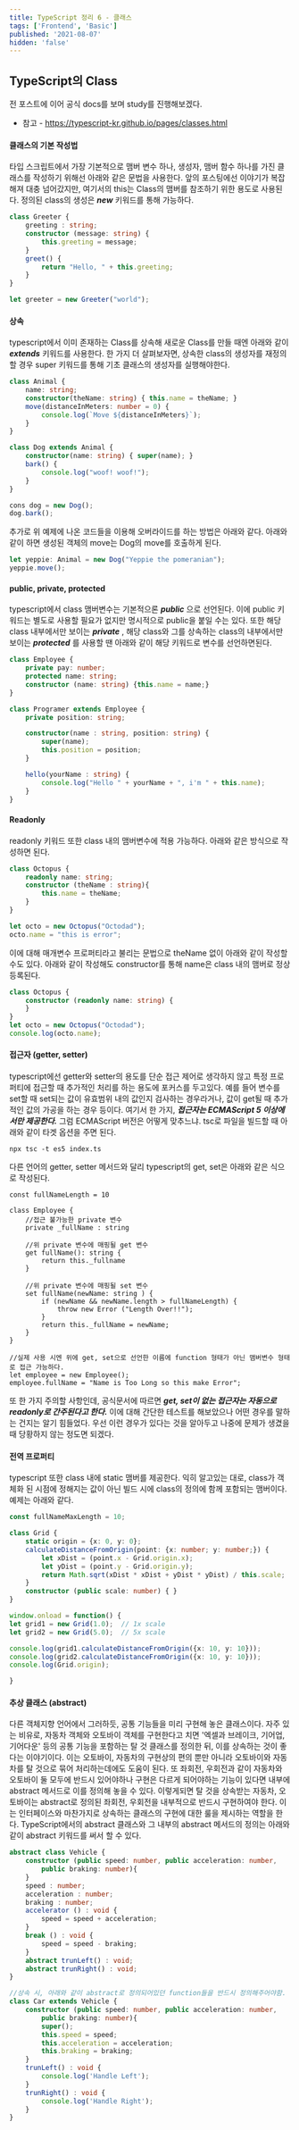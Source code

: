 ```yaml
---
title: TypeScript 정리 6 - 클래스
tags: ['Frontend', 'Basic']
published: '2021-08-07'
hidden: 'false'
---
```

## TypeScript의 Class
전 포스트에 이어 공식 docs를 보며 study를 진행해보겠다.
+ 참고 - https://typescript-kr.github.io/pages/classes.html

#### 클래스의 기본 작성법
타입 스크립트에서 가장 기본적으로 맴버 변수 하나, 생성자, 맴버 함수 하나를 가진 클래스를 작성하기 위해선 아래와 같은 문법을 사용한다. 앞의 포스팅에선 이야기가 복잡해져 대충 넘어갔지만, 여기서의 this는 Class의 맴버를 참조하기 위한 용도로 사용된다. 정의된 class의 생성은 ***new*** 키워드를 통해 가능하다.
```typescript
class Greeter {
	greeting : string;
	constructor (message: string) {
		this.greeting = message;
	}
	greet() {
		return "Hello, " + this.greeting;
	}
}

let greeter = new Greeter("world");
```

#### 상속
typescript에서 이미 존재하는 Class를 상속해 새로운 Class를 만들 때엔 아래와 같이 ***extends*** 키워드를 사용한다. 한 가지 더 살펴보자면, 상속한 class의 생성자를 재정의할 경우 super 키워드를 통해 기초 클래스의 생성자를 실행해야한다.
```typescript
class Animal {
	name: string;
	constructor(theName: string) { this.name = theName; }
	move(distanceInMeters: number = 0) {
		console.log(`Move ${distanceInMeters}`);
	}
}

class Dog extends Animal {
	constructor(name: string) { super(name); }
	bark() {
		console.log("woof! woof!");
	}
}

cons dog = new Dog();
dog.bark();
```
추가로 위 예제에 나온 코드들을 이용해 오버라이드를 하는 방법은 아래와 같다. 아래와 같이 하면 생성된 객체의 move는 Dog의 move를 호출하게 된다.
```typescript
let yeppie: Animal = new Dog("Yeppie the pomeranian");
yeppie.move();
```

#### public, private, protected
typescript에서 class 맴버변수는 기본적으론 ***public*** 으로 선언된다. 이에 public 키워드는 별도로 사용할 필요가 없지만 명시적으로 public을 붙일 수는 있다. 또한 해당 class 내부에서만 보이는 ***private*** , 해당 class와 그를 상속하는 class의 내부에서만 보이는 ***protected*** 를 사용할 땐 아래와 같이 해당 키워드로 변수를 선언하면된다.
```typeScript
class Employee {
	private pay: number;
	protected name: string;
	constructor (name: string) {this.name = name;}
}

class Programer extends Employee {
	private position: string;

	constructor(name : string, position: string) {
		super(name);
		this.position = position;
	}

	hello(yourName : string) {
		console.log("Hello " + yourName + ", i'm " + this.name);
	}
}
```

#### Readonly
readonly 키워드 또한 class 내의 맴버변수에 적용 가능하다. 아래와 같은 방식으로 작성하면 된다.
```typescript
class Octopus {
	readonly name: string;
	constructor (theName : string){
		this.name = theName;
	}
}

let octo = new Octopus("Octodad");
octo.name = "this is error";
```
이에 대해 매개변수 프로퍼티라고 불리는 문법으로 theName 없이 아래와 같이 작성할 수도 있다. 아래와 같이 작성해도 constructor를 통해 name은 class 내의 맴버로 정상등록된다.
```typescript
class Octopus {
	constructor (readonly name: string) {
	}
}
let octo = new Octopus("Octodad");
console.log(octo.name);
```

#### 접근자 (getter, setter)
typescript에선 getter와 setter의 용도를 단순 접근 제어로 생각하지 않고 특정 프로퍼티에 접근할 때 추가적인 처리를 하는 용도에 포커스를 두고있다. 예를 들어 변수를 set할 때 set되는 값이 유효범위 내의 값인지 검사하는 경우라거나, 값이 get될 때 추가적인 값의 가공을 하는 경우 등이다. 여기서 한 가지, ***접근자는 ECMAScript 5 이상에서만 제공한다.*** 그럼 ECMAScript 버전은 어떻게 맞추느냐. tsc로 파일을 빌드할 때 아래와 같이 타겟 옵션을 주면 된다.
```
npx tsc -t es5 index.ts
```
다른 언어의 getter, setter 메서드와 달리 typescript의 get, set은 아래와 같은 식으로 작성된다.
```
const fullNameLength = 10

class Employee {
	//접근 불가능한 private 변수
	private _fullName : string

	//위 private 변수에 매핑될 get 변수
	get fullName(): string {
		return this._fullname
	}

	//위 private 변수에 매핑될 set 변수
	set fullName(newName: string ) {
		if (newName && newName.length > fullNameLength) {
			throw new Error ("Length Over!!");
		}
		return this._fullName = newName;
	}
}

//실제 사용 시엔 위에 get, set으로 선언한 이름에 function 형태가 아닌 맴버변수 형태로 접근 가능하다.
let employee = new Employee();
employee.fullName = "Name is Too Long so this make Error";
```
또 한 가지 주의할 사항인데, 공식문서에 따르면 ***get, set이 없는 접근자는 자동으로 readonly로 간주된다고 한다.*** 이에 대해 간단한 테스트를 해보았으나 어떤 경우를 말하는 건지는 알기 힘들었다. 우선 이런 경우가 있다는 것을 알아두고 나중에 문제가 생겼을 때 당황하지 않는 정도면 되겠다.

#### 전역 프로퍼티
typescript 또한 class 내에 static 맴버를 제공한다. 익히 알고있는 대로, class가 객체화 된 시점에 정해지는 값이 아닌 빌드 시에 class의 정의에 함께 포함되는 맴버이다. 예제는 아래와 같다.
```typescript
const fullNameMaxLength = 10;

class Grid {
    static origin = {x: 0, y: 0};
    calculateDistanceFromOrigin(point: {x: number; y: number;}) {
        let xDist = (point.x - Grid.origin.x);
        let yDist = (point.y - Grid.origin.y);
        return Math.sqrt(xDist * xDist + yDist * yDist) / this.scale;
    }
    constructor (public scale: number) { }
}

window.onload = function() {
let grid1 = new Grid(1.0);  // 1x scale
let grid2 = new Grid(5.0);  // 5x scale

console.log(grid1.calculateDistanceFromOrigin({x: 10, y: 10}));
console.log(grid2.calculateDistanceFromOrigin({x: 10, y: 10}));
console.log(Grid.origin);

}
```

#### 추상 클래스 (abstract)
다른 객체지향 언어에서 그러하듯, 공통 기능들을 미리 구현해 놓은 클래스이다. 자주 있는 비유로, 자동차 객체와 오토바이 객체를 구현한다고 치면 '엑셀과 브레이크, 기어업, 기어다운' 등의 공통 기능을 포함하는 탈 것 클래스를 정의한 뒤, 이를 상속하는 것이 좋다는 이야기이다. 이는 오토바이, 자동차의 구현상의 편의 뿐만 아니라 오토바이와 자동차를 탈 것으로 묶어 처리하는데에도 도움이 된다. 또 좌회전, 우회전과 같이 자동차와 오토바이 둘 모두에 반드시 있어야하나 구현은 다르게 되어야하는 기능이 있다면 내부에 abstract 메서드로 이를 정의해 놓을 수 있다. 이렇게되면 탈 것을 상속받는 자동차, 오토바이는 abstract로 정의된 좌회전, 우회전을 내부적으로 반드시 구현하여야 한다. 이는 인터페이스와 마찬가지로 상속하는 클래스의 구현에 대한 룰을 제시하는 역할을 한다. TypeScript에서의 abstract 클래스와 그 내부의 abstract 메서드의 정의는 아래와 같이 abstract 키워드를 써서 할 수 있다.
```typescript
abstract class Vehicle {
	constructor (public speed: number, public acceleration: number, 
		public braking: number){	
	}
	speed : number;
	acceleration : number;
	braking : number;
	accelerator () : void {
		speed = speed + acceleration;
	}
	break () : void {
		speed = speed - braking;
	}
	abstract trunLeft() : void;
	abstract trunRight() : void;
}

//상속 시, 아래와 같이 abstract로 정의되어있던 function들을 반드시 정의해주어야함.
class Car extends Vehicle {
	constructor (public speed: number, public acceleration: number, 
		public braking: number){
		super();
		this.speed = speed;
		this.acceleration = acceleration;
		this.braking = braking;
	}
	trunLeft() : void {
		console.log('Handle Left');
	}
	trunRight() : void {
		console.log('Handle Right');
	}
}
```